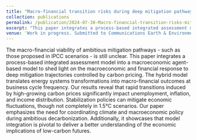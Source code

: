 ```yaml
---
title: "Macro-financial transition risks during deep mitigation pathways: evidence from a hybrid agent-based integrated assessment model"
collection: publications
permalink: /publication/2024-07-30-Macro-financial-transition-risks-mitigation
excerpt: "This paper integrates a process-based integrated assessment model into a macroeconomic agent-based model to shed light on the macroeconomic and financial response to deep mitigation trajectories controlled by carbon pricing. Our results reveal that rapid transitions induced by high-growing carbon prices significantly impact unemployment, inflation, and income distribution. Stabilization policies can mitigate economic fluctuations, though not completely in 1.5°C scenarios. Our paper emphasizes the need for coordinating climate and macroeconomic policy during ambitious decarbonization."
venue: 'Work in progress. Submitted to Communications Earth & Environment'
---
```


The macro-financial viability of ambitious mitigation pathways - such as those proposed in IPCC scenarios - is still unclear. This paper integrates a process-based integrated assessment model into a macroeconomic agent-based model to shed light on the macroeconomic and financial response to deep mitigation trajectories controlled by carbon pricing. The hybrid model translates energy systems transformations into macro-financial outcomes at business cycle frequency. Our results reveal that rapid transitions induced by high-growing carbon prices significantly impact unemployment, inflation, and income distribution. Stabilization policies can mitigate economic fluctuations, though not completely in 1.5°C scenarios. Our paper emphasizes the need for coordinating climate and macroeconomic policy during ambitious decarbonization. Additionally, it showcases that model integration is pivotal to deliver a better understanding of the economic implications of low-carbon futures.